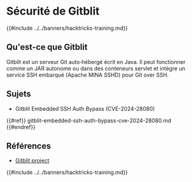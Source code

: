 # Sécurité de Gitblit

{{#include ../../banners/hacktricks-training.md}}

## Qu'est-ce que Gitblit

Gitblit est un serveur Git auto‑hébergé écrit en Java. Il peut fonctionner comme un JAR autonome ou dans des conteneurs servlet et intègre un service SSH embarqué (Apache MINA SSHD) pour Git over SSH.

## Sujets

- Gitblit Embedded SSH Auth Bypass (CVE-2024-28080)

{{#ref}}
gitblit-embedded-ssh-auth-bypass-cve-2024-28080.md
{{#endref}}

## Références

- [Gitblit project](https://gitblit.com/)

{{#include ../../banners/hacktricks-training.md}}
